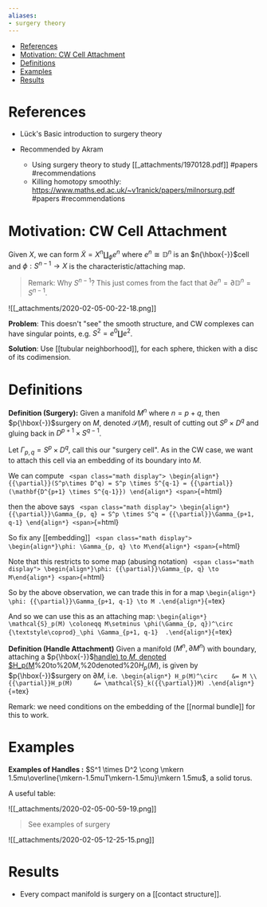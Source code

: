 ```yaml
---
aliases:
- surgery theory
---
```


-   [References](#references)
-   [Motivation: CW Cell Attachment](#motivation-cw-cell-attachment)
-   [Definitions](#definitions)
-   [Examples](#examples)
-   [Results](#results)














References
==========

-   Lück's Basic introduction to surgery theory

-   Recommended by Akram

    -   Using surgery theory to study \[\[\_attachments/1970128.pdf\]\] \#papers \#recommendations
    -   Killing homotopy smoothly: <https://www.maths.ed.ac.uk/~v1ranick/papers/milnorsurg.pdf> \#papers \#recommendations

Motivation: CW Cell Attachment
==============================

Given $X$, we can form $\tilde X = X^n {\textstyle\coprod}_\phi e^n$ where $e^n \cong {\mathbb{D}}^n$ is an $n{\hbox{-}}$cell and $\phi: S^{n-1} \to X$ is the characteristic/attaching map.

> Remark: Why $S^{n-1}$? This just comes from the fact that ${{\partial}}e^n = {{\partial}}{\mathbb{D}}^n = S^{n-1}$.

![[_attachments/2020-02-05-00-22-18.png]]

**Problem**: This doesn't "see" the smooth structure, and CW complexes can have singular points, e.g. $S^2 = e^0 {\textstyle\coprod}e^2$.

**Solution**: Use \[\[tubular neighborhood\]\], for each sphere, thicken with a disc of its codimension.

Definitions
===========

**Definition (Surgery):** Given a manifold $M^n$ where $n=p+q$, then $p{\hbox{-}}$surgery on $M$, denoted $\mathcal{S}(M)$, result of cutting out $S^p \times D^q$ and gluing back in $D^{p+1} \times S^{q-1}$.

Let $\Gamma_{p, q} = S^p \times D^q$, call this our "surgery cell". As in the CW case, we want to attach this cell via an embedding of its boundary into $M$.

We can compute `
<span class="math display">
\begin{align*}
{{\partial}}(S^p\times D^q) = S^p \times S^{q-1} = {{\partial}}(\mathbf{D^{p+1} \times S^{q-1}})
\end{align*}
<span>`{=html}

then the above says `
<span class="math display">
\begin{align*}
{{\partial}}\Gamma_{p, q} = S^p \times S^q = {{\partial}}\Gamma_{p+1, q-1}
\end{align*}
<span>`{=html}

So fix any \[\[embedding\]\] `
<span class="math display">
\begin{align*}\phi: \Gamma_{p, q} \to M\end{align*}
<span>`{=html}

Note that this restricts to some map (abusing notation) `
<span class="math display">
\begin{align*}\phi: {{\partial}}\Gamma_{p, q} \to M\end{align*}
<span>`{=html}

So by the above observation, we can trade this in for a map `\begin{align*}
\phi: {{\partial}}\Gamma_{p+1, q-1} \to M
.\end{align*}`{=tex}

And so we can use this as an attaching map: `\begin{align*}
\mathcal{S}_p(M) \coloneqq M\setminus \phi(\Gamma_{p, q})^\circ {\textstyle\coprod}_\phi \Gamma_{p+1, q-1} 
.\end{align*}`{=tex}

**Definition (Handle Attachment)** Given a manifold $(M^n, {{\partial}}M^n)$ with boundary, attaching a $p{\hbox{-}}$[handle) to $M$, denoted \$H_p(M](handle)%20to%20$M$,%20denoted%20$H_p(M)$, is given by $p{\hbox{-}}$surgery on ${{\partial}}M$, i.e.  `\begin{align*}
H_p(M)^\circ    &= M \\
{{\partial}}H_p(M)      &= \mathcal{S}_k({{\partial}}M)
.\end{align*}`{=tex}

Remark: we need conditions on the embedding of the \[\[normal bundle\]\] for this to work.

Examples
========

**Examples of Handles :** $S^1 \times D^2 \cong \mkern 1.5mu\overline{\mkern-1.5muT\mkern-1.5mu}\mkern 1.5mu$, a solid torus.

A useful table:

![[_attachments/2020-02-05-00-59-19.png]]

> See examples of surgery

![[_attachments/2020-02-05-12-25-15.png]]

Results
=======

-   Every compact manifold is surgery on a \[\[contact structure\]\].
